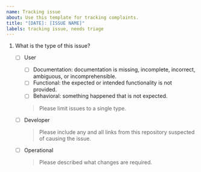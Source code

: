 ```yaml
---
name: Tracking issue
about: Use this template for tracking complaints.
title: "[DATE]: [ISSUE NAME]"
labels: tracking issue, needs triage
---
```


1. What is the type of this issue?
    - [ ] User

        - [ ] Documentation: documentation is missing, incomplete, incorrect, ambiguous, or incomprehensible.
        - [ ] Functional: the expected or intended functionality is not provided.
        - [ ] Behavioral: something happened that is not expected.

        > Please limit issues to a single type.

    - [ ] Developer

        > Please include any and all links from this repository suspected of causing the issue.

    - [ ] Operational

        > Please described what changes are required.
